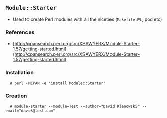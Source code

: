 <!--
Categories:
  - perl
Tags:
  - module
-->

## `Module::Starter` ##

- Used to create Perl modules with all the niceties (`Makefile.PL`, pod etc)

### References

- [http://cpansearch.perl.org/src/XSAWYERX/Module-Starter-1.57/getting-started.html](http://cpansearch.perl.org/src/XSAWYERX/Module-Starter-1.57/getting-started.html)


### Installation

      # perl -MCPAN -e 'install Module::Starter'

### Creation

      # module-starter --module=Test --author="David Klenowski" --email="davek@test.com"




